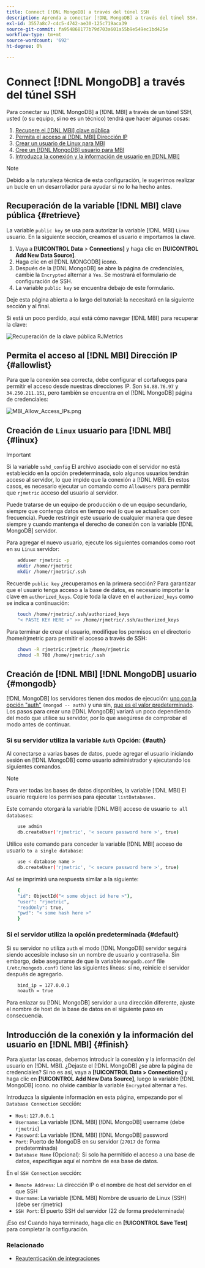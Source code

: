 ```yaml
---
title: Connect [!DNL MongoDB] a través del túnel SSH
description: Aprenda a conectar [!DNL MongoDB] a través del túnel SSH.
exl-id: 3557a8c7-c4c5-4742-ae30-125c719aca39
source-git-commit: fa954868177b79d703a601a55b9e549ec1bd425e
workflow-type: tm+mt
source-wordcount: '692'
ht-degree: 0%

---
```


# Connect [!DNL MongoDB] a través del túnel SSH


Para conectar su [!DNL MongoDB] a [!DNL MBI] a través de un túnel SSH, usted (o su equipo, si no es un técnico) tendrá que hacer algunas cosas:

1. [Recupere el [!DNL MBI] clave pública](#retrieve)
1. [Permita el acceso al [!DNL MBI] Dirección IP](#allowlist)
1. [Crear un usuario de Linux para MBI](#linux)
1. [Cree un [!DNL MongoDB] usuario para MBI](#mongodb)
1. [Introduzca la conexión y la información de usuario en [!DNL MBI]](#finish)

>[!NOTE]
>
>Debido a la naturaleza técnica de esta configuración, le sugerimos realizar un bucle en un desarrollador para ayudar si no lo ha hecho antes.

## Recuperación de la variable [!DNL MBI] clave pública {#retrieve}

La variable `public key` se usa para autorizar la variable [!DNL MBI] `Linux` usuario. En la siguiente sección, creamos el usuario e importamos la clave.

1. Vaya a **[!UICONTROL Data** > **Connections]** y haga clic en **[!UICONTROL Add New Data Source]**.
1. Haga clic en el [!DNL MONGODB] icono.
1. Después de la [!DNL MongoDB] se abre la página de credenciales, cambie la `Encrypted` alternar a `Yes`. Se mostrará el formulario de configuración de SSH.
1. La variable `public key` se encuentra debajo de este formulario.

Deje esta página abierta a lo largo del tutorial: la necesitará en la siguiente sección y al final.

Si está un poco perdido, aquí está cómo navegar [!DNL MBI] para recuperar la clave:

![Recuperación de la clave pública RJMetrics](../../../assets/MongoDB_Public_Key.gif)<!--{:.zoom}-->

## Permita el acceso al [!DNL MBI] Dirección IP {#allowlist}

Para que la conexión sea correcta, debe configurar el cortafuegos para permitir el acceso desde nuestras direcciones IP. Son `54.88.76.97` y `34.250.211.151`, pero también se encuentra en el [!DNL MongoDB] página de credenciales:

![MBI_Allow_Access_IPs.png](../../../assets/MBI_allow_access_IPs.png)

## Creación de `Linux` usuario para [!DNL MBI] {#linux}

>[!IMPORTANT]
>
>Si la variable `sshd_config` El archivo asociado con el servidor no está establecido en la opción predeterminada, solo algunos usuarios tendrán acceso al servidor, lo que impide que la conexión a [!DNL MBI]. En estos casos, es necesario ejecutar un comando como `AllowUsers` para permitir que `rjmetric` acceso del usuario al servidor.

Puede tratarse de un equipo de producción o de un equipo secundario, siempre que contenga datos en tiempo real (o que se actualicen con frecuencia). Puede restringir este usuario de cualquier manera que desee siempre y cuando mantenga el derecho de conexión con la variable [!DNL MongoDB] servidor.

Para agregar el nuevo usuario, ejecute los siguientes comandos como root en su `Linux` servidor:

```bash
    adduser rjmetric -p
    mkdir /home/rjmetric
    mkdir /home/rjmetric/.ssh
```

Recuerde `public key` ¿recuperamos en la primera sección? Para garantizar que el usuario tenga acceso a la base de datos, es necesario importar la clave en `authorized_keys`. Copie toda la clave en el `authorized_keys` como se indica a continuación:

```bash
    touch /home/rjmetric/.ssh/authorized_keys
    "< PASTE KEY HERE >" >> /home/rjmetric/.ssh/authorized_keys
```

Para terminar de crear el usuario, modifique los permisos en el directorio /home/rjmetric para permitir el acceso a través de SSH:

```bash
    chown -R rjmetric:rjmetric /home/rjmetric
    chmod -R 700 /home/rjmetric/.ssh
```

## Creación de [!DNL MBI] [!DNL MongoDB] usuario {#mongodb}

[!DNL MongoDB] los servidores tienen dos modos de ejecución: [uno con la opción &quot;auth&quot;](#auth) `(mongod -- auth)` y una sin, [que es el valor predeterminado](#default). Los pasos para crear una [!DNL MongoDB] variará un poco dependiendo del modo que utilice su servidor, por lo que asegúrese de comprobar el modo antes de continuar.

### Si su servidor utiliza la variable `Auth` Opción: {#auth}

Al conectarse a varias bases de datos, puede agregar el usuario iniciando sesión en [!DNL MongoDB] como usuario administrador y ejecutando los siguientes comandos.

>[!NOTE]
>
>Para ver todas las bases de datos disponibles, la variable [!DNL MBI] El usuario requiere los permisos para ejecutar `listDatabases.`

Este comando otorgará la variable [!DNL MBI] acceso de usuario `to all databases`:

```bash
    use admin
    db.createUser('rjmetric', '< secure password here >', true)
```

Utilice este comando para conceder la variable [!DNL MBI] acceso de usuario `to a single database`:

```bash
    use < database name >
    db.createUser('rjmetric', '< secure password here >', true)
```

Así se imprimirá una respuesta similar a la siguiente:

```bash
    {
    "id": ObjectId("< some object id here >"),
    "user": "rjmetric",
    "readOnly": true,
    "pwd": "< some hash here >"
    }
```

### Si el servidor utiliza la opción predeterminada {#default}

Si su servidor no utiliza `auth` el modo [!DNL MongoDB] servidor seguirá siendo accesible incluso sin un nombre de usuario y contraseña. Sin embargo, debe asegurarse de que la variable `mongodb.conf` file `(/etc/mongodb.conf)` tiene las siguientes líneas: si no, reinicie el servidor después de agregarlo.

```bash
    bind_ip = 127.0.0.1
    noauth = true
```

Para enlazar su [!DNL MongoDB] servidor a una dirección diferente, ajuste el nombre de host de la base de datos en el siguiente paso en consecuencia.

## Introducción de la conexión y la información del usuario en [!DNL MBI] {#finish}

Para ajustar las cosas, debemos introducir la conexión y la información del usuario en [!DNL MBI]. ¿Dejaste el [!DNL MongoDB] ¿se abre la página de credenciales? Si no es así, vaya a **[!UICONTROL Data > Connections]** y haga clic en **[!UICONTROL Add New Data Source]**, luego la variable [!DNL MongoDB] icono. no olvide cambiar la variable `Encrypted` alternar a `Yes`.

Introduzca la siguiente información en esta página, empezando por el `Database Connection` sección:

* `Host`: `127.0.0.1`
* `Username`: La variable [!DNL MBI] [!DNL MongoDB] username (debe `rjmetric`)
* `Password`: La variable [!DNL MBI] [!DNL MongoDB] password
* `Port`: Puerto de MongoDB en su servidor (`27017` de forma predeterminada)
* `Database Name` (Opcional): Si solo ha permitido el acceso a una base de datos, especifique aquí el nombre de esa base de datos.

En el `SSH Connection` sección:

* `Remote Address`: La dirección IP o el nombre de host del servidor en el que SSH
* `Username`: La variable [!DNL MBI] Nombre de usuario de Linux (SSH) (debe ser rjmetric)
* `SSH Port`: El puerto SSH del servidor (22 de forma predeterminada)

¡Eso es! Cuando haya terminado, haga clic en **[!UICONTROL Save Test]** para completar la configuración.

### Relacionado

* [Reautenticación de integraciones](https://experienceleague.adobe.com/docs/commerce-knowledge-base/kb/how-to/mbi-reauthenticating-integrations.html?lang=en)

